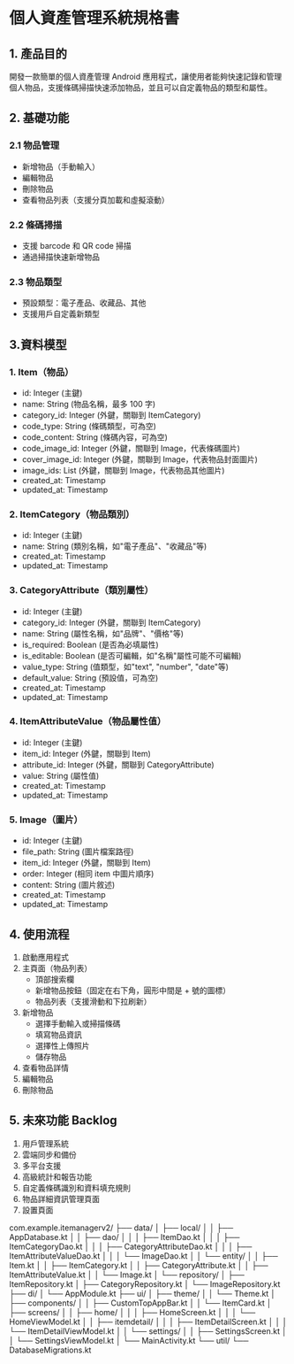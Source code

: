 
# 個人資產管理系統規格書

## 1. 產品目的

開發一款簡單的個人資產管理 Android 應用程式，讓使用者能夠快速記錄和管理個人物品，支援條碼掃描快速添加物品，並且可以自定義物品的類型和屬性。

## 2. 基礎功能

### 2.1 物品管理
- 新增物品（手動輸入）
- 編輯物品
- 刪除物品
- 查看物品列表（支援分頁加載和虛擬滾動）

### 2.2 條碼掃描
- 支援 barcode 和 QR code 掃描
- 通過掃描快速新增物品

### 2.3 物品類型
- 預設類型：電子產品、收藏品、其他
- 支援用戶自定義新類型

## 3.資料模型

### 1. Item（物品）
- id: Integer (主鍵)
- name: String (物品名稱，最多 100 字)
- category_id: Integer (外鍵，關聯到 ItemCategory)
- code_type: String (條碼類型，可為空)
- code_content: String (條碼內容，可為空)
- code_image_id: Integer (外鍵，關聯到 Image，代表條碼圖片)
- cover_image_id: Integer (外鍵，關聯到 Image，代表物品封面圖片)
- image_ids: List<Integer> (外鍵，關聯到 Image，代表物品其他圖片)
- created_at: Timestamp
- updated_at: Timestamp

### 2. ItemCategory（物品類別）
- id: Integer (主鍵)
- name: String (類別名稱，如"電子產品"、"收藏品"等)
- created_at: Timestamp
- updated_at: Timestamp

### 3. CategoryAttribute（類別屬性）
- id: Integer (主鍵)
- category_id: Integer (外鍵，關聯到 ItemCategory)
- name: String (屬性名稱，如"品牌"、"價格"等)
- is_required: Boolean (是否為必填屬性)
- is_editable: Boolean (是否可編輯，如"名稱"屬性可能不可編輯)
- value_type: String (值類型，如"text", "number", "date"等)
- default_value: String (預設值，可為空)
- created_at: Timestamp
- updated_at: Timestamp

### 4. ItemAttributeValue（物品屬性值）
- id: Integer (主鍵)
- item_id: Integer (外鍵，關聯到 Item)
- attribute_id: Integer (外鍵，關聯到 CategoryAttribute)
- value: String (屬性值)
- created_at: Timestamp
- updated_at: Timestamp

### 5. Image（圖片）
- id: Integer (主鍵)
- file_path: String (圖片檔案路徑)
- item_id: Integer (外鍵，關聯到 Item)
- order: Integer (相同 item 中圖片順序)
- content: String (圖片敘述)
- created_at: Timestamp
- updated_at: Timestamp

## 4. 使用流程

1. 啟動應用程式
2. 主頁面（物品列表）
   - 頂部搜索欄
   - 新增物品按鈕（固定在右下角，圓形中間是 + 號的圖標）
   - 物品列表（支援滑動和下拉刷新）
3. 新增物品
   - 選擇手動輸入或掃描條碼
   - 填寫物品資訊
   - 選擇性上傳照片
   - 儲存物品
4. 查看物品詳情
5. 編輯物品
6. 刪除物品

## 5. 未來功能 Backlog

1. 用戶管理系統
2. 雲端同步和備份
3. 多平台支援
4. 高級統計和報告功能
5. 自定義條碼識別和資料填充規則
6. 物品詳細資訊管理頁面
7. 設置頁面


com.example.itemanagerv2/
├── data/
│   ├── local/
│   │   ├── AppDatabase.kt
│   │   ├── dao/
│   │   │   ├── ItemDao.kt
│   │   │   ├── ItemCategoryDao.kt
│   │   │   ├── CategoryAttributeDao.kt
│   │   │   ├── ItemAttributeValueDao.kt
│   │   │   └── ImageDao.kt
│   │   └── entity/
│   │       ├── Item.kt
│   │       ├── ItemCategory.kt
│   │       ├── CategoryAttribute.kt
│   │       ├── ItemAttributeValue.kt
│   │       └── Image.kt
│   └── repository/
│       ├── ItemRepository.kt
│       ├── CategoryRepository.kt
│       └── ImageRepository.kt
├── di/
│   └── AppModule.kt
├── ui/
│   ├── theme/
│   │   └── Theme.kt
│   ├── components/
│   │   ├── CustomTopAppBar.kt
│   │   └── ItemCard.kt
│   ├── screens/
│   │   ├── home/
│   │   │   ├── HomeScreen.kt
│   │   │   └── HomeViewModel.kt
│   │   ├── itemdetail/
│   │   │   ├── ItemDetailScreen.kt
│   │   │   └── ItemDetailViewModel.kt
│   │   └── settings/
│   │       ├── SettingsScreen.kt
│   │       └── SettingsViewModel.kt
│   └── MainActivity.kt
└── util/
    └── DatabaseMigrations.kt